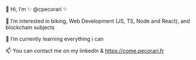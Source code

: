 👋 Hi, I’m ✨ @cpecorari ✨


👀 I’m interested in biking, Web Development (JS, TS, Node and React), and blockchain subjects


🌱 I’m currently learning everything i can


📫 You can contact me on my linkedIn & 
https://come.pecorari.fr
